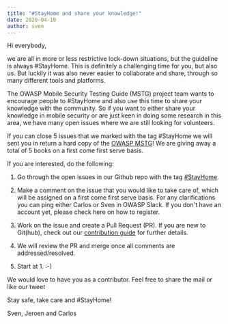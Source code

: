 ```yaml
---
title: "#StayHome and share your knowledge!"
date: 2020-04-10
author: sven
---
```


Hi everybody,

we are all in more or less restrictive lock-down situations, but the guideline is always #StayHome. This is definitely a challenging time for you, but also us. But luckily it was also never easier to collaborate and share, through so many different tools and platforms.

<!-- more -->

The OWASP Mobile Security Testing Guide (MSTG) project team wants to encourage people to #StayHome and also use this time to share your knowledge with the community. So if you want to either share your knowledge in mobile security or are just keen in doing some research in this area, we have many open issues where we are still looking for volunteers.

If you can close 5 issues that we marked with the tag #StayHome we will sent you in return a hard copy of the [OWASP MSTG](https://www.lulu.com/shop/jeroen-willemsen-and-sven-schleier-and-bernhard-müller-and-carlos-holguera/owasp-mobile-security-testing-guide/paperback/product-1kw4dp4k.html)! We are giving away a total of 5 books on a first come first serve basis.

If you are interested, do the following:

1. Go through the open issues in our Github repo with the tag [#StayHome](https://github.com/OWASP/owasp-mastg/issues?q=is%3Aissue+is%3Aopen+label%3AStayHome).

2. Make a comment on the issue that you would like to take care of, which will be assigned on a first come first serve basis. For any clarifications you can ping either Carlos or Sven in OWASP Slack. If you don't have an account yet, please check here on how to register.

3. Work on the issue and create a Pull Request (PR). If you are new to Git(hub), check out our [contribution guide](https://mas.owasp.org/contributing) for further details.

4. We will review the PR and merge once all comments are addressed/resolved.

5. Start at 1. :-)

We would love to have you as a contributor. Feel free to share the mail or like our tweet

Stay safe, take care and #StayHome!

Sven, Jeroen and Carlos

<!-- more -->
